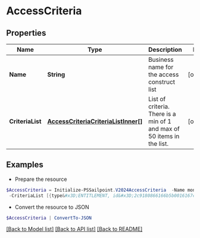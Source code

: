 # AccessCriteria
## Properties

Name | Type | Description | Notes
------------ | ------------- | ------------- | -------------
**Name** | **String** | Business name for the access construct list | [optional] 
**CriteriaList** | [**AccessCriteriaCriteriaListInner[]**](AccessCriteriaCriteriaListInner.md) | List of criteria. There is a min of 1 and max of 50 items in the list. | [optional] 

## Examples

- Prepare the resource
```powershell
$AccessCriteria = Initialize-PSSailpoint.V2024AccessCriteria  -Name money-in `
 -CriteriaList [{type&#x3D;ENTITLEMENT, id&#x3D;2c9180866166b5b0016167c32ef31a66, name&#x3D;Administrator}, {type&#x3D;ENTITLEMENT, id&#x3D;2c9180866166b5b0016167c32ef31a67, name&#x3D;Administrator}]
```

- Convert the resource to JSON
```powershell
$AccessCriteria | ConvertTo-JSON
```

[[Back to Model list]](../README.md#documentation-for-models) [[Back to API list]](../README.md#documentation-for-api-endpoints) [[Back to README]](../README.md)

